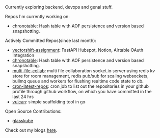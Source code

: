 
Currently exploring backend, devops and genai stuff.

Repos I'm currently working on:
	
- <a href='https://github.com/MridulDhiman/chronotable'>chronotable</a>: Hash table with AOF persistence and version based snapshotting.

Actively Committed Repos(since last month): 
    
- <a href='https://github.com/MridulDhiman/vectorshift-assignment'>vectorshift-assignment</a>: FastAPI Hubspot, Notion, Airtable OAuth Integration
- <a href='https://github.com/MridulDhiman/chronotable'>chronotable</a>: Hash table with AOF persistence and version based snapshotting.
- <a href='https://github.com/codeshardlabs/multi-file-collab'>multi-file-collab</a>: multi file collaboration socket.io server using redis kv store for room management, redis pub/sub for scaling websockets, bullmq queue and workers for flushing realtime code state to db.
- <a href='https://github.com/MridulDhiman/cron-latest-repos'>cron-latest-repos</a>: cron job to list out the repositories in your github profile through github workflow, on which you have committed in the last 24 hrs 
- <a href='https://github.com/MridulDhiman/vulcan'>vulcan</a>: simple scaffolding tool in go

Open Source Contributions:
- <a href="https://github.com/glasskube/glasskube/issues?q=is%3Aissue+assignee%3AMridulDhiman+is%3Aclosed">glasskube</a>

Check out my blogs <a href="https://mridul.bearblog.dev">here</a>.